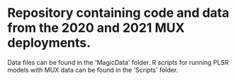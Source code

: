 # Repository containing code and data from the 2020 and 2021 MUX deployments.
Data files can be found in the 'MagicData' folder.
R scripts for running PLSR models with MUX data can be found in the 'Scripts' folder.

